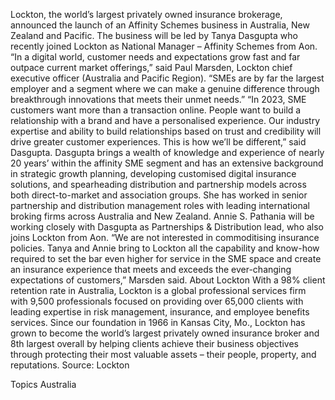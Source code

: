 Lockton, the world’s largest privately owned insurance brokerage, announced the launch of an Affinity Schemes business in Australia, New Zealand and Pacific.
The business will be led by Tanya Dasgupta who recently joined Lockton as National Manager – Affinity Schemes from Aon.
“In a digital world, customer needs and expectations grow fast and far outpace current market offerings,” said Paul Marsden, Lockton chief executive officer (Australia and Pacific Region). “SMEs are by far the largest employer and a segment where we can make a genuine difference through breakthrough innovations that meets their unmet needs.”
“In 2023, SME customers want more than a transaction online. People want to build a relationship with a brand and have a personalised experience. Our industry expertise and ability to build relationships based on trust and credibility will drive greater customer experiences. This is how we’ll be different,” said Dasgupta.
Dasgupta brings a wealth of knowledge and experience of nearly 20 years’ within the affinity SME segment and has an extensive background in strategic growth planning, developing customised digital insurance solutions, and spearheading distribution and partnership models across both direct-to-market and association groups. She has worked in senior partnership and distribution management roles with leading international broking firms across Australia and New Zealand.
Annie S. Pathania will be working closely with Dasgupta as Partnerships & Distribution lead, who also joins Lockton from Aon.
“We are not interested in commoditising insurance policies. Tanya and Annie bring to Lockton all the capability and know-how required to set the bar even higher for service in the SME space and create an insurance experience that meets and exceeds the ever-changing expectations of customers,” Marsden said.
About Lockton
With a 98% client retention rate in Australia, Lockton is a global professional services firm with 9,500 professionals focused on providing over 65,000 clients with leading expertise in risk management, insurance, and employee benefits services.
Since our foundation in 1966 in Kansas City, Mo., Lockton has grown to become the world’s largest privately owned insurance broker and 8th largest overall by helping clients achieve their business objectives through protecting their most valuable assets – their people, property, and reputations.
Source: Lockton

Topics
Australia
